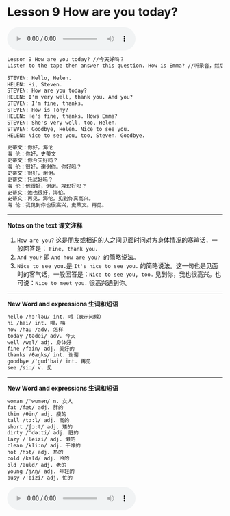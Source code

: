 # Lesson 9 How are you today?

<audio id="audio" controls="" loop="loop">
    <source id="mp3" src="https://online1.tingclass.net/lesson/shi0529/0000/16/9.mp3">
</audio>

```markdown
Lesson 9 How are you today? //今天好吗？
Listen to the tape then answer this question. How is Emma? //听录音，然后回答问题。埃玛身体好吗？

STEVEN: Hello, Helen.
HELEN: Hi, Steven.
STEVEN: How are you today?
HELEN: I'm very well, thank you. And you?
STEVEN: I'm fine, thanks.
STEVEN: How is Tony?
HELEN: He's fine, thanks. Hows Emma?
STEVEN: She's very well, too, Helen.
STEVEN: Goodbye, Helen. Nice to see you.
HELEN: Nice to see you, too, Steven. Goodbye.

史蒂文：你好，海伦
海 伦：你好，史蒂文
史蒂文：你今天好吗？
海 伦：很好，谢谢你。你好吗？
史蒂文：很好，谢谢。
史蒂文：托尼好吗？
海 伦：他很好，谢谢。埃玛好吗？
史蒂文：她也很好，海伦。
史蒂文：再见，海伦。见到你真高兴。
海 伦：我见到你也很高兴，史蒂文。再见。
```

--------
**Notes on the text 课文注释**

1. `How are you?` 这是朋友或相识的人之间见面时问对方身体情况的寒暄话，一般回答是： `Fine, thank you.`
2. `And you?` 即 `And how are you? `的简略说法。
3. `Nice to see you.`是 `It's nice to see you.` 的简略说法。这一句也是见面时的客气话，一般回答是：`Nice to see you, too.` 见到你，我也很高兴。也可说：`Nice to meet you.` 很高兴遇到你。

-----------
**New Word and expressions 生词和短语**
```markdown
hello /hɔ'ləu/ int. 喂（表示问候）	
hi /hai/ int. 喂，嗨	
how /hau /adv. 怎样	
today /tədei/ adv. 今天	
well /wel/ adj. 身体好
fine /fain/ adj. 美好的
thanks /θæŋks/ int. 谢谢
goodbye /'gud'bai/ int. 再见
see /si:/ v. 见
```

-----------
**New Word and expressions 生词和短语**
```markdown
woman /'wumən/ n. 女人	
fat /fæt/ adj. 胖的	
thin /θin/ adj. 瘦的	
tall /tɔ:l/ adj. 高的	
short /ʃɔ:t/ adj. 矮的	
dirty /'də:ti/ adj. 脏的	
lazy /'leizi/ adj. 懒的
clean /kli:n/ adj. 干净的
hot /hɔt/ adj. 热的
cold /kəld/ adj. 冷的
old /əuld/ adj. 老的
young /jʌŋ/ adj. 年轻的
busy /'bizi/ adj. 忙的
```

​<audio id="audio" controls="" loop="loop">
    <source id="mp3" src="https://i.xiao84.com/en-nce/1mp3-en/lesson10.mp3">
</audio>